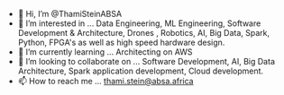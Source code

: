 - 👋 Hi, I’m @ThamiSteinABSA
- 👀 I’m interested in ... Data Engineering, ML Engineering, Software Development & Architecture, Drones <Remotely Piloted Aircraft>, Robotics, AI, Big Data, Spark, Python, FPGA's as well as high speed hardware design.
- 🌱 I’m currently learning ... Architecting on AWS
- 💞️ I’m looking to collaborate on ... Software Development, AI, Big Data Architecture, Spark application development, Cloud development.
- 📫 How to reach me ... thami.stein@absa.africa

<!---
ThamiSteinABSA/ThamiSteinABSA is a ✨ special ✨ repository because its `README.md` (this file) appears on your GitHub profile.
You can click the Preview link to take a look at your changes.
--->
